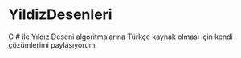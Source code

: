 # YildizDesenleri

C # ile Yıldız Deseni algoritmalarına Türkçe kaynak olması için kendi çözümlerimi paylaşıyorum.
